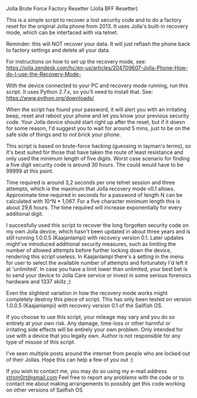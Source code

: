    Jolla Brute Force Factory Resetter (Jolla BFF Resetter)
  
   This is a simple script to recover a lost security code and to do a factory reset for the original Jolla phone from 2013.
   It uses Jolla's built-in recovery mode, which can be interfaced with via telnet.

   Reminder: this will NOT recover your data. It will just reflash the phone back to factory settings and delete all your data.
  
   For instructions on how to set up the recovery mode, see: https://jolla.zendesk.com/hc/en-us/articles/204709607-Jolla-Phone-How-do-I-use-the-Recovery-Mode-
   
   With the device connected to your PC and recovery mode running, run this script. It uses Python 2.7.x, so you'll need to install that.
   See: https://www.python.org/downloads/
  
   When the script has found your password, it will alert you with an irritating beep, reset and reboot your phone and let you know your previous security code.
   Your Jolla device should start right up after the reset, but if it doesn for some reason, I'd suggest you to wait for around 5 mins, just to be on the safe side of things and to not brick your phone.
  
   This script is based on brute-force hacking (guessing in layman's terms), so it's best suited for those that have taken the route of least resistance and only used the minimum length
   of five digits. Worst case scenario for finding a five digit security code is around 30 hours. The could would have to be 99999 at this point.
  
   Time required is around 3,2 seconds per one telnet session and three attempts, which is the maximum that Jolla recovery mode v0.1 allows.
   Approximate time required in seconds for a password of length N can be calculated with 10^N * 1,067. For a five character minimum length this is about 29,6 hours.
   The time required will increase exponentially for every additional digit.
  
   I succesfully used this script to recover the long forgotten security code on my own Jolla device, which hasn't been updated in about three years and is still running 1.0.0.5 (Kaajanlampi)
   with recovery version 0.1.
   Later updates might've introduced additional security measures, such as limiting the number of allowed attempts before further locking down the device, rendering this script useless.
   In Kaajanlampi there's a setting in the menu for user to select the available number of attempts and fortunately I'd left it at 'unlimited'.
   In case you have a limit lower than unlimited, your best bet is to send your device to Jolla Care service or invest in some serious forensics hardware and 1337 skillz ;)
  
   Even the slightest variation in how the recovery mode works might completely destroy this piece of script. This has only been tested on version 1.0.0.5 (Kaajanlampi) with recovery version 0.1
   of the Sailfish OS.
  
   If you choose to use this script, your mileage may vary and you do so entirely at your own risk. Any damage, time-loss or other harmful or irritating side effects will be entirely your own problem.
   Only intended for use with a device that you legally own. Author is not responsible for any type of misuse of this script.
  
   I've seen multiple posts around the internet from people who are locked out of their Jollas.
   Hope this can help a few of you out :)
  
   If you wish to contact me, you may do so using my e-mail address xtrom0rt@gmail.com
   Feel free to report any problems with the code or to contact me about making arrangements to possibly get this code working on other versions of Sailfish OS